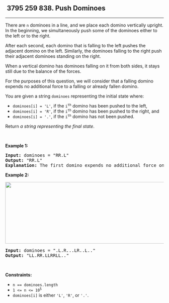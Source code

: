 <h2> 3795 259
838. Push Dominoes</h2><hr><div><p>There are <code>n</code> dominoes in a line, and we place each domino vertically upright. In the beginning, we simultaneously push some of the dominoes either to the left or to the right.</p>

<p>After each second, each domino that is falling to the left pushes the adjacent domino on the left. Similarly, the dominoes falling to the right push their adjacent dominoes standing on the right.</p>

<p>When a vertical domino has dominoes falling on it from both sides, it stays still due to the balance of the forces.</p>

<p>For the purposes of this question, we will consider that a falling domino expends no additional force to a falling or already fallen domino.</p>

<p>You are given a string <code>dominoes</code> representing the initial state where:</p>

<ul>
	<li><code>dominoes[i] = 'L'</code>, if the <code>i<sup>th</sup></code> domino has been pushed to the left,</li>
	<li><code>dominoes[i] = 'R'</code>, if the <code>i<sup>th</sup></code> domino has been pushed to the right, and</li>
	<li><code>dominoes[i] = '.'</code>, if the <code>i<sup>th</sup></code> domino has not been pushed.</li>
</ul>

<p>Return <em>a string representing the final state</em>.</p>

<p>&nbsp;</p>
<p><strong class="example">Example 1:</strong></p>

<pre><strong>Input:</strong> dominoes = "RR.L"
<strong>Output:</strong> "RR.L"
<strong>Explanation:</strong> The first domino expends no additional force on the second domino.
</pre>

<p><strong class="example">Example 2:</strong></p>
<img alt="" src="https://s3-lc-upload.s3.amazonaws.com/uploads/2018/05/18/domino.png" style="height: 196px; width: 512px;">
<pre><strong>Input:</strong> dominoes = ".L.R...LR..L.."
<strong>Output:</strong> "LL.RR.LLRRLL.."
</pre>

<p>&nbsp;</p>
<p><strong>Constraints:</strong></p>

<ul>
	<li><code>n == dominoes.length</code></li>
	<li><code>1 &lt;= n &lt;= 10<sup>5</sup></code></li>
	<li><code>dominoes[i]</code> is either <code>'L'</code>, <code>'R'</code>, or <code>'.'</code>.</li>
</ul>
</div>